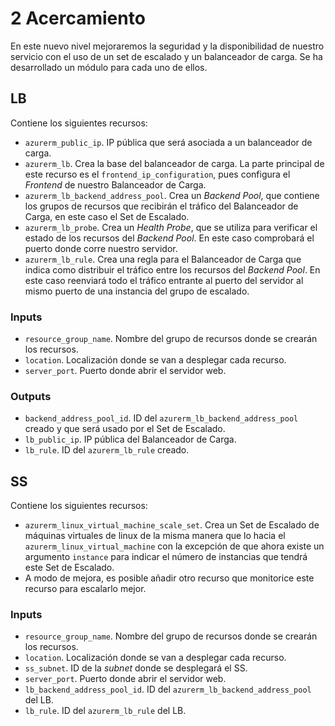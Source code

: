 # 2 Acercamiento
En este nuevo nivel mejoraremos la seguridad y la disponibilidad de nuestro servicio con el uso de un set de escalado y un balanceador de carga. Se ha desarrollado un módulo para cada uno de ellos.

## LB
Contiene los siguientes recursos:
* `azurerm_public_ip`. IP pública que será asociada a un balanceador de carga.
* `azurerm_lb`. Crea la base del balanceador de carga. La parte principal de este recurso es el `frontend_ip_configuration`, pues configura el *Frontend* de nuestro Balanceador de Carga.
* `azurerm_lb_backend_address_pool`. Crea un *Backend Pool*, que contiene los grupos de recursos que recibirán el tráfico del Balanceador de Carga, en este caso el Set de Escalado.
* `azurerm_lb_probe`. Crea un *Health Probe*, que se utiliza para verificar el estado de los recursos del *Backend Pool*. En este caso comprobará el puerto donde corre nuestro servidor.
* `azurerm_lb_rule`. Crea una regla para el Balanceador de Carga que indica como distribuir el tráfico entre los recursos del *Backend Pool*. En este caso reenviará todo el tráfico entrante al puerto del servidor al mismo puerto de una instancia del grupo de escalado.
### Inputs
* `resource_group_name`. Nombre del grupo de recursos donde se crearán los recursos.
* `location`. Localización donde se van a desplegar cada recurso.
* `server_port`. Puerto donde abrir el servidor web.
### Outputs
* `backend_address_pool_id`. ID del `azurerm_lb_backend_address_pool` creado y que será usado por el Set de Escalado.
* `lb_public_ip`. IP pública del Balanceador de Carga.
* `lb_rule`. ID del `azurerm_lb_rule` creado.
## SS
Contiene los siguientes recursos:
* `azurerm_linux_virtual_machine_scale_set`. Crea un Set de Escalado de máquinas virtuales de linux de la misma manera que lo hacia el `azurerm_linux_virtual_machine` con la excepción de que ahora existe un argumento `instance` para indicar el número de instancias que tendrá este Set de Escalado.
* A modo de mejora, es posible añadir otro recurso que monitorice este recurso para escalarlo mejor.
### Inputs
* `resource_group_name`. Nombre del grupo de recursos donde se crearán los recursos.
* `location`. Localización donde se van a desplegar cada recurso.
* `ss_subnet`. ID de la *subnet* donde se desplegará el SS.
* `server_port`. Puerto donde abrir el servidor web.
* `lb_backend_address_pool_id`.  ID del `azurerm_lb_backend_address_pool` del LB.
* `lb_rule`. ID del `azurerm_lb_rule` del LB.